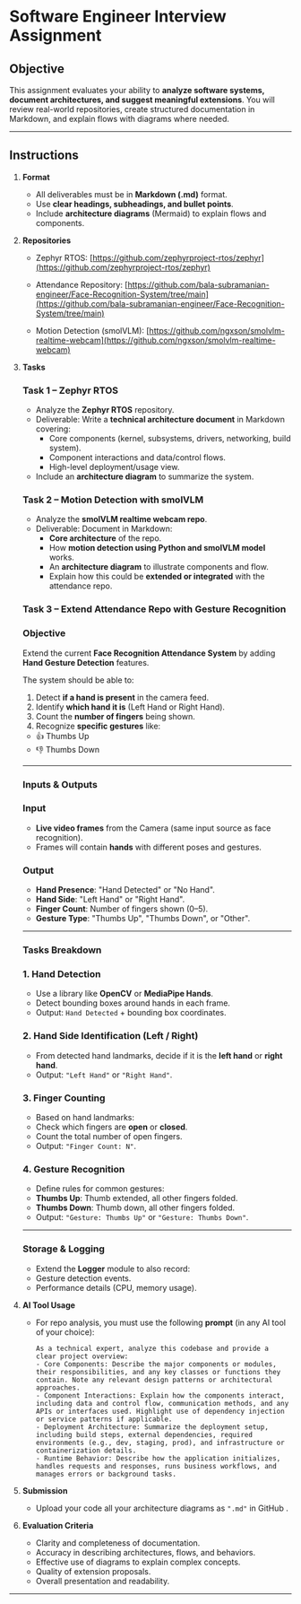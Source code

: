# Software Engineer Interview Assignment

## Objective
This assignment evaluates your ability to **analyze software systems, document architectures, and suggest meaningful extensions**. You will review real-world repositories, create structured documentation in Markdown, and explain flows with diagrams where needed.

---

## Instructions

1. **Format**
   - All deliverables must be in **Markdown (.md)** format.
   - Use **clear headings, subheadings, and bullet points**.
   - Include **architecture diagrams** (Mermaid) to explain flows and components.

2. **Repositories**
   - Zephyr RTOS: [https://github.com/zephyrproject-rtos/zephyr](https://github.com/zephyrproject-rtos/zephyr)  
   - Attendance Repository: [https://github.com/bala-subramanian-engineer/Face-Recognition-System/tree/main](https://github.com/bala-subramanian-engineer/Face-Recognition-System/tree/main)

   - Motion Detection (smolVLM): [https://github.com/ngxson/smolvlm-realtime-webcam](https://github.com/ngxson/smolvlm-realtime-webcam)

3. **Tasks**
   ### Task 1 – Zephyr RTOS
   - Analyze the **Zephyr RTOS** repository.  
   - Deliverable: Write a **technical architecture document** in Markdown covering:  
     - Core components (kernel, subsystems, drivers, networking, build system).  
     - Component interactions and data/control flows.  
     - High-level deployment/usage view.  
   - Include an **architecture diagram** to summarize the system.

   ### Task 2 – Motion Detection with smolVLM
   - Analyze the **smolVLM realtime webcam repo**.  
   - Deliverable: Document in Markdown:  
     - **Core architecture** of the repo.  
     - How **motion detection using Python and smolVLM model** works.  
     - An **architecture diagram** to illustrate components and flow.  
     - Explain how this could be **extended or integrated** with the attendance repo.

    ### Task 3 – Extend Attendance Repo with Gesture Recognition

    ### Objective
    Extend the current **Face Recognition Attendance System** by adding **Hand Gesture Detection** features.

    The system should be able to:
    1. Detect **if a hand is present** in the camera feed.
    2. Identify **which hand it is** (Left Hand or Right Hand).
    3. Count the **number of fingers** being shown.
    4. Recognize **specific gestures** like:
    - 👍 Thumbs Up
    - 👎 Thumbs Down

    ---

    ### Inputs & Outputs

    ### Input
    - **Live video frames** from the Camera (same input source as face recognition).
    - Frames will contain **hands** with different poses and gestures.

    ### Output
    - **Hand Presence**: "Hand Detected" or "No Hand".
    - **Hand Side**: "Left Hand" or "Right Hand".
    - **Finger Count**: Number of fingers shown (0–5).
    - **Gesture Type**: "Thumbs Up", "Thumbs Down", or "Other".

    ---

    ### Tasks Breakdown

    ### 1. Hand Detection
    - Use a library like **OpenCV** or **MediaPipe Hands**.
    - Detect bounding boxes around hands in each frame.
    - Output: `Hand Detected` + bounding box coordinates.

    ### 2. Hand Side Identification (Left / Right)
    - From detected hand landmarks, decide if it is the **left hand** or **right hand**.
    - Output: `"Left Hand"` or `"Right Hand"`.

    ### 3. Finger Counting
    - Based on hand landmarks:
    - Check which fingers are **open** or **closed**.
    - Count the total number of open fingers.
    - Output: `"Finger Count: N"`.

    ### 4. Gesture Recognition
    - Define rules for common gestures:
    - **Thumbs Up**: Thumb extended, all other fingers folded.
    - **Thumbs Down**: Thumb down, all other fingers folded.
    - Output: `"Gesture: Thumbs Up"` or `"Gesture: Thumbs Down"`.

    ---

    ### Storage & Logging

    - Extend the **Logger** module to also record:
    - Gesture detection events.
    - Performance details (CPU, memory usage).


4. **AI Tool Usage**
   - For repo analysis, you must use the following **prompt** (in any AI tool of your choice):

     ```
     As a technical expert, analyze this codebase and provide a clear project overview:
     - Core Components: Describe the major components or modules, their responsibilities, and any key classes or functions they contain. Note any relevant design patterns or architectural approaches.
     - Component Interactions: Explain how the components interact, including data and control flow, communication methods, and any APIs or interfaces used. Highlight use of dependency injection or service patterns if applicable.
     - Deployment Architecture: Summarize the deployment setup, including build steps, external dependencies, required environments (e.g., dev, staging, prod), and infrastructure or containerization details.
     - Runtime Behavior: Describe how the application initializes, handles requests and responses, runs business workflows, and manages errors or background tasks.
     ```

5. **Submission** 
   - Upload your code all your architecture diagrams as `".md"` in GitHub .  

6. **Evaluation Criteria**
   - Clarity and completeness of documentation.  
   - Accuracy in describing architectures, flows, and behaviors.  
   - Effective use of diagrams to explain complex concepts.  
   - Quality of extension proposals.  
   - Overall presentation and readability.  



---
